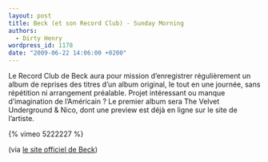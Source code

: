 ```yaml
---
layout: post
title: Beck (et son Record Club) - Sunday Morning
authors:
  - Dirty Henry
wordpress_id: 1178
date: "2009-06-22 14:06:00 +0200"
---
```


Le Record Club de Beck aura pour mission d’enregistrer régulièrement un album de
reprises des titres d’un album original, le tout en une journée, sans répétition
ni arrangement préalable. Projet intéressant ou manque d’imagination de
l’Américain ? Le premier album sera The Velvet Underground & Nico, dont une
preview est déjà en ligne sur le site de l’artiste.

{% vimeo 5222227 %}

(via [le site officiel de Beck](http://www.beck.com/))
